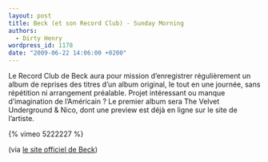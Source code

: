 ```yaml
---
layout: post
title: Beck (et son Record Club) - Sunday Morning
authors:
  - Dirty Henry
wordpress_id: 1178
date: "2009-06-22 14:06:00 +0200"
---
```


Le Record Club de Beck aura pour mission d’enregistrer régulièrement un album de
reprises des titres d’un album original, le tout en une journée, sans répétition
ni arrangement préalable. Projet intéressant ou manque d’imagination de
l’Américain ? Le premier album sera The Velvet Underground & Nico, dont une
preview est déjà en ligne sur le site de l’artiste.

{% vimeo 5222227 %}

(via [le site officiel de Beck](http://www.beck.com/))
